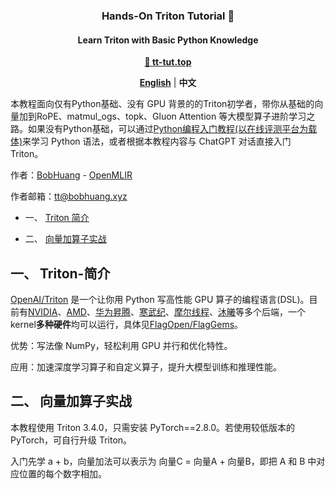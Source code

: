 <h3 align="center">
Hands-On Triton Tutorial 📖
</h3>

<h4 align="center">
Learn Triton with Basic Python Knowledge
</h4>

<p align="center">
<a href="https://tt-tut.top"><b>🔗 tt-tut.top</b></a>
</p>

<p align="center">
<a href="README.en.md"><b>English</b></a> | <a><b>中文</b></a>
</p>

本教程面向仅有Python基础、没有 GPU 背景的的Triton初学者，带你从基础的向量加到RoPE、matmul_ogs、topk、Gluon Attention
等大模型算子进阶学习之路。如果没有Python基础，可以通过[Python编程入门教程(以在线评测平台为载体)](https://www.cnblogs.com/BobHuang/p/14341687.html)来学习 Python 语法，或者根据本教程内容与 ChatGPT 对话直接入门 Triton。

作者：[BobHuang](https://github.com/sBobHuang) - [OpenMLIR](https://mlir.top)

作者邮箱：tt@bobhuang.xyz

* 一、 [Triton 简介](#Triton-简介)

* 二、 [向量加算子实战](#向量加算子实战)

##  一、 <a name='Triton-简介'></a>Triton-简介

[OpenAI/Triton](https://github.com/openai/triton) 是一个让你用 Python 写高性能 GPU 算子的编程语言(DSL)。目前有[NVIDIA](https://github.com/triton-lang/triton/tree/main/third_party/nvidia)、[AMD](https://github.com/triton-lang/triton/tree/main/third_party/amd)、[华为昇腾](https://github.com/Ascend/triton-ascend)、[寒武纪](https://github.com/FlagTree/flagtree/tree/main/third_party/cambricon)、[摩尔线程](https://github.com/FlagTree/flagtree/tree/main/third_party/mthreads)、[沐曦](https://github.com/FlagTree/flagtree/tree/main/third_party/metax)等多个后端，一个kernel**多种硬件**均可以运行，具体见[FlagOpen/FlagGems](https://github.com/FlagOpen/FlagGems)。

优势：写法像 NumPy，轻松利用 GPU 并行和优化特性。

应用：加速深度学习算子和自定义算子，提升大模型训练和推理性能。

##  二、 <a name='向量加算子实战'></a>向量加算子实战

本教程使用 Triton 3.4.0，只需安装 PyTorch==2.8.0。若使用较低版本的 PyTorch，可自行升级 Triton。

入门先学 a + b，向量加法可以表示为 向量C = 向量A + 向量B，即把 A 和 B 中对应位置的每个数字相加。

